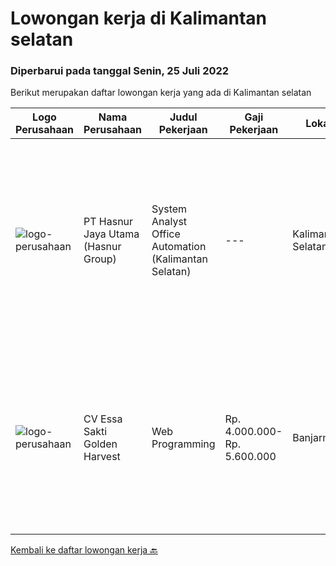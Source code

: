 
  # Lowongan kerja di Kalimantan selatan

  ### Diperbarui pada tanggal Senin, 25 Juli 2022

  Berikut merupakan daftar lowongan kerja yang ada di Kalimantan selatan

  |Logo Perusahaan | Nama Perusahaan | Judul Pekerjaan | Gaji Pekerjaan | Lokasi | Deskripsi | Tanggal diunggah | Pranala |
  | -------------- | --------------- | --------------- | --------- | --------- | -------------- | ------- | ----------- |
  |![logo-perusahaan](https://image-service-cdn.seek.com.au/ce6f66b5ddea48c0961eddc201a535616844de99/ee4dce1061f3f616224767ad58cb2fc751b8d2dc)|PT Hasnur Jaya Utama (Hasnur Group)|System Analyst Office Automation (Kalimantan Selatan)|---|Kalimantan Selatan|Job Requirements: Pendidikan min. S1 Teknik Informatika, Ilmu Komputer Fresh Graduate dipersilahkan melamar. Memiliki kemampuan analisis bisnis....|Kamis, 21 Juli 2022|https://www.jobstreet.co.id/id/job/system-analyst-office-automation-kalimantan-selatan-3965341?token=0~3f95f745-53e7-4a9c-9988-202070bb308a&sectionRank=1&jobId=jobstreet-id-job-3965341|
|![logo-perusahaan](https://i.ibb.co/sqvTCh9/112815900-stock-vector-no-image-available-icon-flat-vector.webp)|CV Essa Sakti Golden Harvest|Web Programming|Rp. 4.000.000-Rp. 5.600.000|Banjarmasin|Full Stack Laravel Developer Menguasai flutter lebih di sukai Melakukan tugas lainnya Kualifikasi : Usia Maksimal 30 tahun Pendidikan Minimal D3 Bisa...|Kamis, 21 Juli 2022|https://www.jobstreet.co.id/id/job/web-programming-3965520?token=0~3f95f745-53e7-4a9c-9988-202070bb308a&sectionRank=2&jobId=jobstreet-id-job-3965520|


  [Kembali ke daftar lowongan kerja 🔙](../README.md#daftar-lowongan-kerja)
  